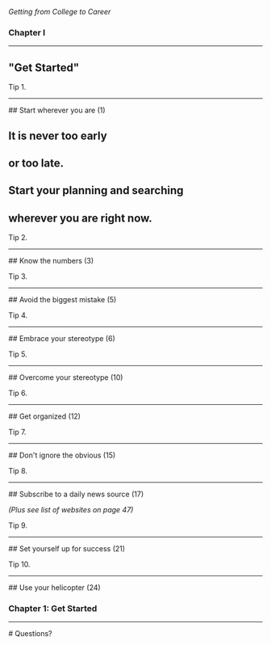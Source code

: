 *Getting from College to Career*
### Chapter I

---

## "**Get Started**"




Tip 1.
<hr />
## Start wherever you are (1)


## It is never too early
## or too late.


## Start your planning and searching
## wherever you are right now.



Tip 2.
<hr />
## Know the numbers (3)



Tip 3.
<hr />
## Avoid the biggest mistake (5)



Tip 4.
<hr />
## Embrace your stereotype (6)



Tip 5.
<hr />
## Overcome your stereotype (10)



Tip 6.
<hr />
## Get organized (12)



Tip 7.
<hr />
## Don't ignore the obvious (15)



Tip 8.
<hr />
## Subscribe to a daily news source (17)

*(Plus see list of websites on page 47)*



Tip 9.
<hr />
## Set yourself up for success (21)



Tip 10.
<hr />
## Use your helicopter (24)



### Chapter 1: Get Started
<hr />
# Questions?
